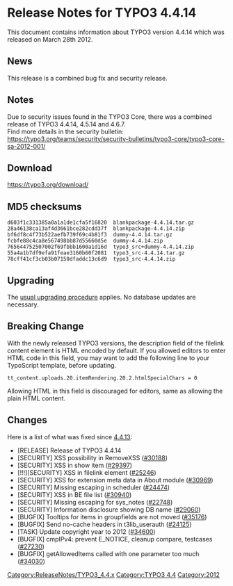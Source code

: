 Release Notes for TYPO3 4.4.14
==============================

This document contains information about TYPO3 version 4.4.14 which was
released on March 28th 2012.

News
----

This release is a combined bug fix and security release.

Notes
-----

Due to security issues found in the TYPO3 Core, there was a combined
release of TYPO3 4.4.14, 4.5.14 and 4.6.7.\
Find more details in the security bulletin:
<https://typo3.org/teams/security/security-bulletins/typo3-core/typo3-core-sa-2012-001/>

Download
--------

<https://typo3.org/download/>

MD5 checksums
-------------

    d603f1c331385a0a1a1de1cfa5f16820  blankpackage-4.4.14.tar.gz
    28a46138ca13af4d3661bce282cdd37f  blankpackage-4.4.14.zip
    bf6df8c4f73b522aefb739f69c4b81f3  dummy-4.4.14.tar.gz
    fcbfe88c4ca8e567498bb87d55660d5e  dummy-4.4.14.zip
    765644752507002f69fbbb1600a1d16d  typo3_src+dummy-4.4.14.zip
    55a4a1b7df9efa91feae3160b60f2081  typo3_src-4.4.14.tar.gz
    78cff41cf3cb03b07150dfaddc13c6d9  typo3_src-4.4.14.zip

Upgrading
---------

The [usual upgrading
procedure](https://docs.typo3.org/typo3cms/InstallationGuide/) applies.
No database updates are necessary.

Breaking Change
---------------

With the newly released TYPO3 versions, the description field of the
filelink content element is HTML encoded by default. If you allowed
editors to enter HTML code in this field, you may want to add the
following line to your TypoScript template, before updating.

    tt_content.uploads.20.itemRendering.20.2.htmlSpecialChars = 0

Allowing HTML in this field is discouraged for editors, same as allowing
the plain HTML content.

Changes
-------

Here is a list of what was fixed since
[4.4.13](TYPO3_4.4.13 "wikilink"):

-   \[RELEASE\] Release of TYPO3 4.4.14
-   \[SECURITY\] XSS possibility in RemoveXSS
    ([\#30188](https://forge.typo3.org/issues/30188))
-   \[SECURITY\] XSS in show item
    ([\#29397](https://forge.typo3.org/issues/29397))
-   \[!!!\]\[SECURITY\] XSS in filelink element
    ([\#25246](https://forge.typo3.org/issues/25246))
-   \[SECURITY\] XSS for extension meta data in About module
    ([\#30969](https://forge.typo3.org/issues/30969))
-   \[SECURITY\] Missing escaping in scheduler
    ([\#24474](https://forge.typo3.org/issues/24474))
-   \[SECURITY\] XSS in BE file list
    ([\#30940](https://forge.typo3.org/issues/30940))
-   \[SECURITY\] Missing escaping for sys\_notes
    ([\#22748](https://forge.typo3.org/issues/22748))
-   \[SECURITY\] Information disclosure showing DB name
    ([\#29060](https://forge.typo3.org/issues/29060))
-   \[BUGFIX\] Tooltips for items in groupfields are not moved
    ([\#35176](https://forge.typo3.org/issues/35176))
-   \[BUGFIX\] Send no-cache headers in t3lib\_userauth
    ([\#24125](https://forge.typo3.org/issues/24125))
-   \[TASK\] Update copyright year to 2012
    ([\#34600](https://forge.typo3.org/issues/34600))
-   \[BUGFIX\] cmpIPv4: prevent E\_NOTICE, cleanup compare, testcases
    ([\#27230](https://forge.typo3.org/issues/27230))
-   \[BUGFIX\] getAllowedItems called with one parameter too much
    ([\#34030](https://forge.typo3.org/issues/34030))

<Category:ReleaseNotes/TYPO3_4.4.x> [Category:TYPO3
4.4](Category:TYPO3_4.4 "wikilink") <Category:2012>
